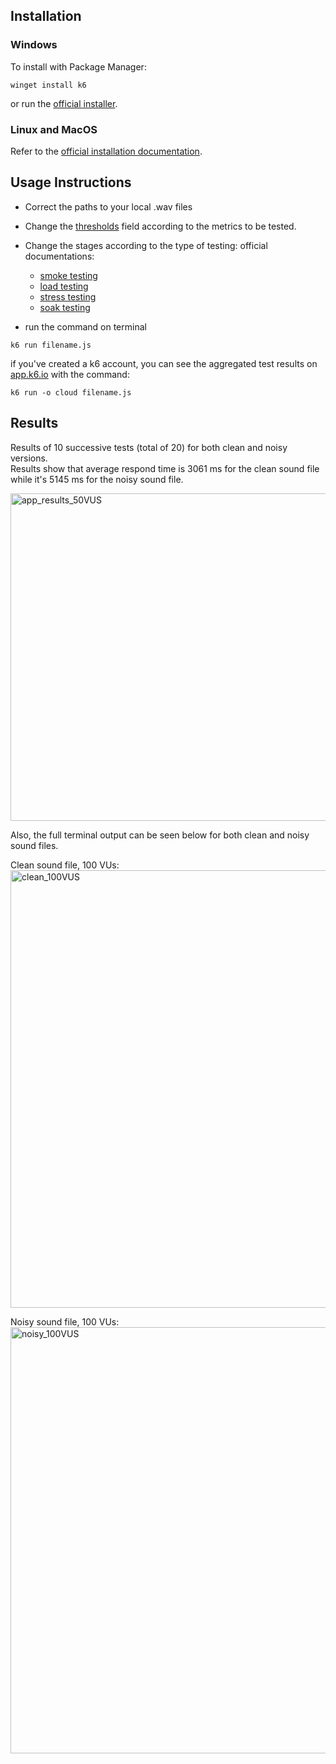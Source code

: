 ## Installation
### Windows
To install with Package Manager:
```
winget install k6
```
or run the [official installer](https://dl.k6.io/msi/k6-latest-amd64.msi).

### Linux and MacOS 
Refer to the [official installation documentation](https://k6.io/docs/getting-started/installation/).

## Usage Instructions
* Correct the paths to your local .wav files
* Change the [thresholds](https://k6.io/docs/using-k6/thresholds/) field according to the metrics to be tested.

* Change the stages according to the type of testing:
official documentations:

  * [smoke testing](https://k6.io/docs/test-types/smoke-testing/)
  * [load testing](https://k6.io/docs/test-types/load-testing/)
  * [stress testing](https://k6.io/docs/test-types/stress-testing/)
  * [soak testing](https://k6.io/docs/test-types/soak-testing/) 

* run the command on terminal
```
k6 run filename.js
```
if you've created a k6 account, you can see the aggregated test results on [app.k6.io](https://app.k6.io/) with the command:
```
k6 run -o cloud filename.js
```

## Results
Results of 10 successive tests (total of 20) for both clean and noisy versions.</br>
Results show that average respond time is 3061 ms for the clean sound file while it's 5145 ms for the noisy sound file.

<img width="524" alt="app_results_50VUS" src="https://user-images.githubusercontent.com/47904355/179936922-420d1108-9c49-4284-aaac-46cd5a3c4284.png">

Also, the full terminal output can be seen below for both clean and noisy sound files.

Clean sound file, 100 VUs:</br>
<img width="700" alt="clean_100VUS" src="https://user-images.githubusercontent.com/47904355/179937978-968413a1-63d4-4541-a499-a3911299e860.png">

Noisy sound file, 100 VUs:</br>
<img width="682" alt="noisy_100VUS" src="https://user-images.githubusercontent.com/47904355/179938100-e9513f2c-c646-4b9d-b243-3c155ab5c1e5.png">





  



